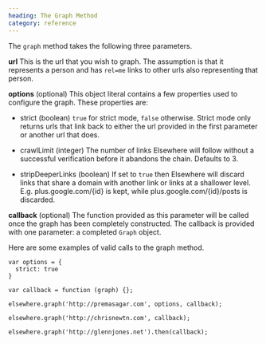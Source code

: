 ```yaml
--- 
heading: The Graph Method
category: reference
---
```

The `graph` method takes the following three parameters.

**url** This is the url that you wish to graph. The assumption is that it represents a person and has `rel=me` links to other urls also representing that person.

**options** (optional) This object literal contains a few properties used to configure the graph. These properties are:
  
- strict (boolean) `true` for strict mode, `false` otherwise. Strict mode only returns urls that link back to either the url provided in the first parameter or another url that does.

- crawlLimit (integer) The number of links Elsewhere will follow without a successful verification before it abandons the chain. Defaults to 3.

- stripDeeperLinks (boolean) If set to `true` then Elsewhere will discard links that share a domain with another link or links at a shallower level. E.g. plus.google.com/{id} is kept, while plus.google.com/{id}/posts is discarded.

**callback** (optional) The function provided as this parameter will be called once the graph has been completely constructed. The callback is provided with one parameter: a completed `Graph` object.

Here are some examples of valid calls to the graph method.

    var options = {
      strict: true
    }

    var callback = function (graph) {};

    elsewhere.graph('http://premasagar.com', options, callback);

    elsewhere.graph('http://chrisnewtn.com', callback);

    elsewhere.graph('http://glennjones.net').then(callback);